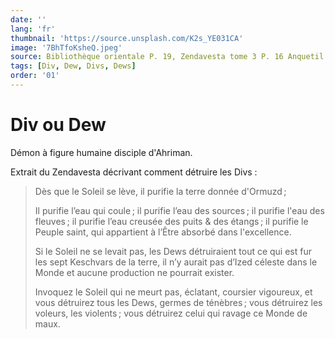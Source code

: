 ```yaml
---
date: ''
lang: 'fr'
thumbnail: 'https://source.unsplash.com/K2s_YE031CA'
image: '7BhTfoKsheQ.jpeg'
source: Bibliothèque orientale P. 19, Zendavesta tome 3 P. 16 Anquetil du Perron
tags: [Div, Dew, Divs, Dews]
order: '01'
---
```


<!-- LTeX: language=fr -->

# Div ou Dew

Démon à figure humaine disciple d'Ahriman.

Extrait du Zendavesta décrivant comment détruire les Divs :

> Dès que le Soleil se lève, il purifie la terre donnée d'Ormuzd ;
>
> Il purifie l’eau qui coule ; il purifie l’eau des sources ; il purifie l'eau des fleuves ; il purifie l’eau creusée des puits & des étangs ; il purifie le Peuple saint, qui appartient à l’Être absorbé dans l'excellence.
>
> Si le Soleil ne se levait pas, les Dews détruiraient tout ce qui est fur les sept Keschvars de la terre, il n’y aurait pas d’Ized céleste dans le Monde et aucune production ne pourrait exister.
>
> Invoquez le Soleil qui ne meurt pas, éclatant, coursier vigoureux, et vous détruirez tous les Dews, germes de ténèbres ; vous détruirez les voleurs, les violents ; vous détruirez celui qui ravage ce Monde de maux.
